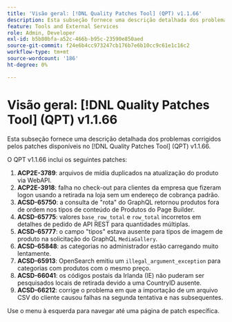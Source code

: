 ```yaml
---
title: 'Visão geral: [!DNL Quality Patches Tool] (QPT) v1.1.66'
description: Esta subseção fornece uma descrição detalhada dos problemas corrigidos pelos patches disponíveis no  [!DNL Quality Patches Tool] (QPT) v1.1.66.
feature: Tools and External Services
role: Admin, Developer
exl-id: b5b80bfa-a52c-466b-b95c-23590e850aed
source-git-commit: f24e6b4cc973247cb176b7e6b10cc9c61e1c16c2
workflow-type: tm+mt
source-wordcount: '186'
ht-degree: 0%

---
```


# Visão geral: [!DNL Quality Patches Tool] (QPT) v1.1.66

Esta subseção fornece uma descrição detalhada dos problemas corrigidos pelos patches disponíveis no [!DNL Quality Patches Tool] (QPT) v1.1.66.

O QPT v1.1.66 inclui os seguintes patches:
1. **ACP2E-3789**: arquivos de mídia duplicados na atualização do produto via WebAPI.
1. **ACP2E-3918**: falha no check-out para clientes da empresa que fizeram logon usando a retirada na loja sem um endereço de cobrança padrão.
1. **ACSD-65750**: a consulta de &quot;rota&quot; do GraphQL retornou produtos fora de ordem nos tipos de conteúdo de Produtos do Page Builder.
1. **ACSD-65775**: valores `base_row_total` e `row_total` incorretos em detalhes de pedido de API REST para quantidades múltiplas.
1. **ACSD-65777**: o campo &quot;tipos&quot; estava ausente para tipos de imagem de produto na solicitação do GraphQL `MediaGallery`.
1. **ACSD-65848**: as categorias no administrador estão carregando muito lentamente.
1. **ACSD-65913**: OpenSearch emitiu um `illegal_argument_exception` para categorias com produtos com o mesmo preço.
1. **ACSD-66041**: os códigos postais da Irlanda (IE) não puderam ser pesquisados locais de retirada devido a uma CountryID ausente.
1. **ACSD-66212**: corrige o problema em que a importação de um arquivo CSV do cliente causou falhas na segunda tentativa e nas subsequentes.

Use o menu à esquerda para navegar até uma página de patch específica.
